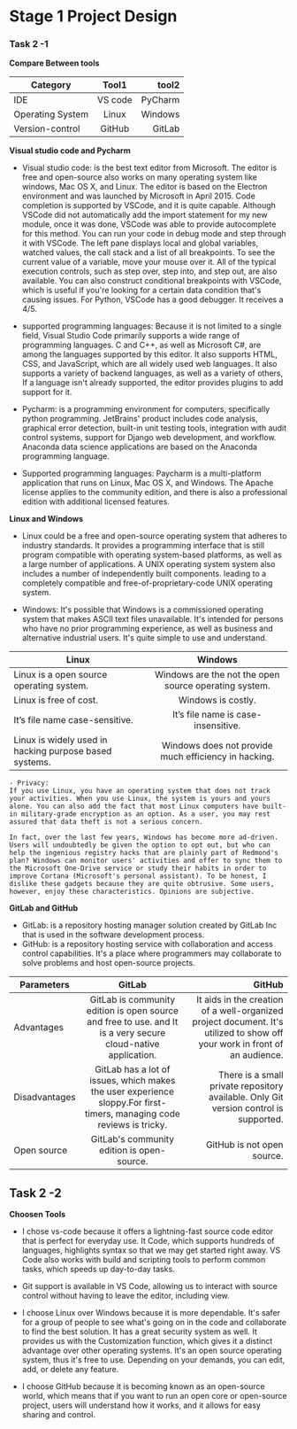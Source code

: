 # Stage 1 Project Design 
### Task 2 -1
**Compare Between tools**

|Category  |     Tool1     |  tool2 |
|----------|:-------------:|------:|
| IDE	   |  VS code  | PyCharm|
|Operating System | Linux   |  Windows |
|Version-control |GitHub    | GitLab  |

**Visual studio code and Pycharm**

* Visual studio code: is the best text editor from Microsoft. The editor is free and open-source also works on many operating system like windows, Mac OS  X, and Linux. The editor is based on the Electron environment and was launched by Microsoft in April 2015.
Code completion is supported by VSCode, and it is quite capable. Although VSCode did not automatically add the import statement for my new module, once it was done, VSCode was able to provide autocomplete for this method. You can run your code in debug mode and step through it with VSCode. The left pane displays local and global variables, watched values, the call stack and a list of all breakpoints. To see the current value of a variable, move your mouse over it. All of the typical execution controls, such as step over, step into, and step out, are also available. You can also construct conditional breakpoints with VSCode, which is useful if you're looking for a certain data condition that's causing issues. For Python, VSCode has a good debugger. It receives a 4/5. 

- supported programming languages: Because it is not limited to a single field, Visual Studio Code primarily supports a wide range of programming languages. C and C++, as well as Microsoft C#, are among the languages supported by this editor. It also supports HTML, CSS, and JavaScript, which are all widely used web languages. It also supports a variety of backend languages, as well as a variety of others, If a language isn't already supported, the editor provides plugins to add support for it.

* Pycharm: is a programming environment for computers, specifically python programming. JetBrains' product includes code analysis, graphical error detection, built-in unit testing tools, integration with audit control systems, support for Django web development, and workflow. Anaconda data science applications are based on the Anaconda programming language.

- Supported programming languages: Paycharm is a multi-platform application that runs on Linux, Mac OS X, and Windows. The Apache license applies to the community edition, and there is also a professional edition with additional licensed features. 

**Linux and Windows**

* Linux could be a free and open-source operating system that adheres to industry standards. It provides a programming interface that is still program compatible with operating system-based platforms, as well as a large number of applications. A UNIX operating system system also includes a number of independently built components. leading to a completely compatible and free-of-proprietary-code UNIX operating system. 

* Windows: It's possible that Windows is a commissioned operating system that makes ASCII text files unavailable. It's intended for persons who have no prior programming experience, as well as business and alternative industrial users. It's quite simple to use and understand. 

|Linux  |  Windows    | 
|----------|:-------------:|
|Linux is a open source operating system. | Windows are the not the open source operating system. | 
|Linux is free of cost.      |    Windows is costly.           |   
|It’s file name case-sensitive.|    It’s file name is case-insensitive. | 
|Linux is widely used in hacking purpose based systems.|  Windows does not provide much efficiency in hacking.|


```
- Privacy: 
If you use Linux, you have an operating system that does not track your activities. When you use Linux, the system is yours and yours alone. You can also add the fact that most Linux computers have built-in military-grade encryption as an option. As a user, you may rest assured that data theft is not a serious concern.

In fact, over the last few years, Windows has become more ad-driven. Users will undoubtedly be given the option to opt out, but who can help the ingenious registry hacks that are plainly part of Redmond's plan? Windows can monitor users' activities and offer to sync them to the Microsoft One-Drive service or study their habits in order to improve Cortana (Microsoft's personal assistant). To be honest, I dislike these gadgets because they are quite obtrusive. Some users, however, enjoy these characteristics. Opinions are subjective.
``` 

**GitLab and GitHub**

* GitLab: is a repository hosting manager solution created by GitLab Inc that is used in the software development process. 
* GitHub: is a repository hosting service with collaboration and access control capabilities. It's a place where programmers may collaborate to solve problems and host open-source projects.

|Parameters |   GitLab   |GitHub |
|----------|:-------------:|------:|
|Advantages	|GitLab is community edition is open source and free to use. and It is a very secure cloud-native application.  |It aids in the creation of a well-organized project document. It's utilized to show off your work in front of an audience.|
|Disadvantages |GitLab has a lot of issues, which makes the user experience sloppy.For first-timers, managing code reviews is tricky.|There is a small private repository available. Only Git version control is supported. |
|Open source |GitLab's community edition is open-source.|GitHub is not open source.|

## Task 2 -2 
**Choosen Tools**
* I chose vs-code because it offers a lightning-fast source code editor that is perfect for everyday use. It Code, which supports hundreds of languages, highlights syntax so that we may get started right away. VS Code also works with build and scripting tools to perform common tasks, which speeds up day-to-day tasks. 
- Git support is available in VS Code, allowing us to interact with source control without having to leave the editor, including view.

* I choose Linux over Windows because it is more dependable. It's safer for a group of people to see what's going on in the code and collaborate to find the best solution. It has a great security system as well. It provides us with the Customization function, which gives it a distinct advantage over other operating systems. It's an open source operating system, thus it's free to use. Depending on your demands, you can edit, add, or delete any feature. 

* I choose GitHub because it is becoming known as an open-source world, which means that if you want to run an open core or open-source project, users will understand how it works, and it allows for easy sharing and control.